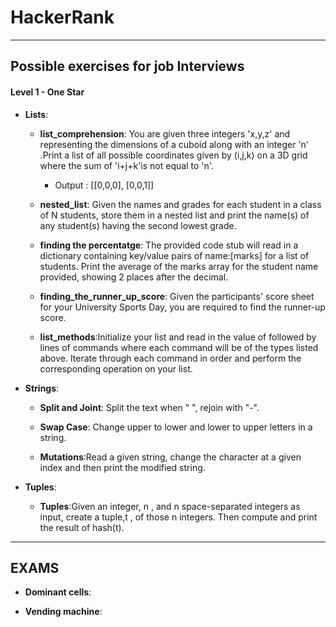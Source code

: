 # HackerRank
----
## Possible exercises for job Interviews
#### Level 1 - One Star

- __Lists__:
    - __list_comprehension__: You are given three integers 'x,y,z' and representing the dimensions of a cuboid along with an integer 'n' .Print a list of all possible coordinates given by (i,j,k) on a 3D grid where the sum of 'i+j+k'is not equal to 'n'.
        - Output : [[0,0,0], [0,0,1]]

    - __nested_list__: Given the names and grades for each student in a class of N students, store them in a nested list and print the name(s) of any student(s) having the second lowest grade.

    - __finding the percentatge__: The provided code stub will read in a dictionary containing key/value pairs of name:[marks] for a list of students. Print the average of the marks array for the student name provided, showing 2 places after the decimal.

    - __finding_the_runner_up_score__: Given the participants' score sheet for your University Sports Day, you are required to find the runner-up score.

    - __list_methods__:Initialize your list and read in the value of followed by lines of commands where each command will be of the types listed above. Iterate through each command in order and perform the corresponding operation on your list.

- __Strings__:

    - __Split and Joint__: Split the text when " ", rejoin with "-".

    - __Swap Case__: Change upper to lower and lower to upper letters in a string.

    - __Mutations__:Read a given string, change the character at a given index and then print the modified string. 

- __Tuples__:

    - __Tuples__:Given an integer, n , and n space-separated integers as input, create a tuple,t , of those n integers. Then compute and print the result of hash(t).
---
## EXAMS

- __Dominant cells__:

- __Vending machine__:
